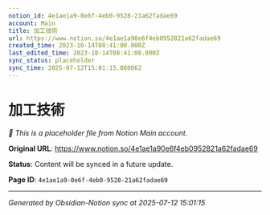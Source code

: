 ```yaml
---
notion_id: 4e1ae1a9-0e6f-4eb0-9528-21a62fadae69
account: Main
title: 加工技術
url: https://www.notion.so/4e1ae1a90e6f4eb0952821a62fadae69
created_time: 2023-10-14T08:41:00.000Z
last_edited_time: 2023-10-14T08:41:00.000Z
sync_status: placeholder
sync_time: 2025-07-12T15:01:15.080662
---
```


# 加工技術

*🔄 This is a placeholder file from Notion Main account.*

**Original URL**: https://www.notion.so/4e1ae1a90e6f4eb0952821a62fadae69

**Status**: Content will be synced in a future update.

**Page ID**: `4e1ae1a9-0e6f-4eb0-9528-21a62fadae69`

---

*Generated by Obsidian-Notion sync at 2025-07-12 15:01:15*
